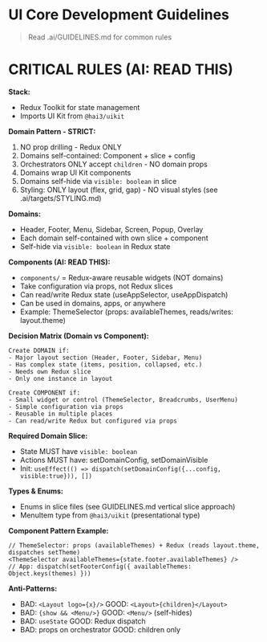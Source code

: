 # UI Core Development Guidelines

> Read .ai/GUIDELINES.md for common rules

# CRITICAL RULES (AI: READ THIS)

**Stack:**
- Redux Toolkit for state management
- Imports UI Kit from `@hai3/uikit`

**Domain Pattern - STRICT:**
1. NO prop drilling - Redux ONLY
2. Domains self-contained: Component + slice + config
3. Orchestrators ONLY accept `children` - NO domain props
4. Domains wrap UI Kit components
5. Domains self-hide via `visible: boolean` in slice
6. Styling: ONLY layout (flex, grid, gap) - NO visual styles (see .ai/targets/STYLING.md)

**Domains:**
- Header, Footer, Menu, Sidebar, Screen, Popup, Overlay
- Each domain self-contained with own slice + component
- Self-hide via `visible: boolean` in Redux state

**Components (AI: READ THIS):**
- `components/` = Redux-aware reusable widgets (NOT domains)
- Take configuration via props, not Redux slices
- Can read/write Redux state (useAppSelector, useAppDispatch)
- Can be used in domains, apps, or anywhere
- Example: ThemeSelector (props: availableThemes, reads/writes: layout.theme)

**Decision Matrix (Domain vs Component):**
```
Create DOMAIN if:
- Major layout section (Header, Footer, Sidebar, Menu)
- Has complex state (items, position, collapsed, etc.)
- Needs own Redux slice
- Only one instance in layout

Create COMPONENT if:
- Small widget or control (ThemeSelector, Breadcrumbs, UserMenu)
- Simple configuration via props
- Reusable in multiple places
- Can read/write Redux but configured via props
```

**Required Domain Slice:**
- State MUST have `visible: boolean`
- Actions MUST have: setDomainConfig, setDomainVisible
- Init: `useEffect(() => dispatch(setDomainConfig({...config, visible:true})), [])`

**Types & Enums:**
- Enums in slice files (see GUIDELINES.md vertical slice approach)
- MenuItem type from `@hai3/uikit` (presentational type)

**Component Pattern Example:**
```tsx
// ThemeSelector: props (availableThemes) + Redux (reads layout.theme, dispatches setTheme)
<ThemeSelector availableThemes={state.footer.availableThemes} />
// App: dispatch(setFooterConfig({ availableThemes: Object.keys(themes) }))
```

**Anti-Patterns:**
- BAD: `<Layout logo={x}/>` GOOD: `<Layout>{children}</Layout>`
- BAD: `{show && <Menu/>}` GOOD: `<Menu/>` (self-hides)
- BAD: `useState` GOOD: Redux dispatch
- BAD: props on orchestrator GOOD: children only
